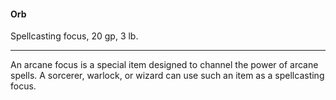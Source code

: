 #### Orb

Spellcasting focus, 20 gp, 3 lb.

---

An arcane focus is a special item designed to channel the power of arcane spells. A sorcerer, warlock, or wizard can use such an item as a spellcasting focus.